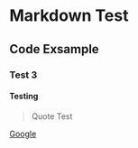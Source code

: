 # Markdown Test

## Code Exsample

### Test 3

#### Testing

> Quote Test



[Google](www.google.com)
